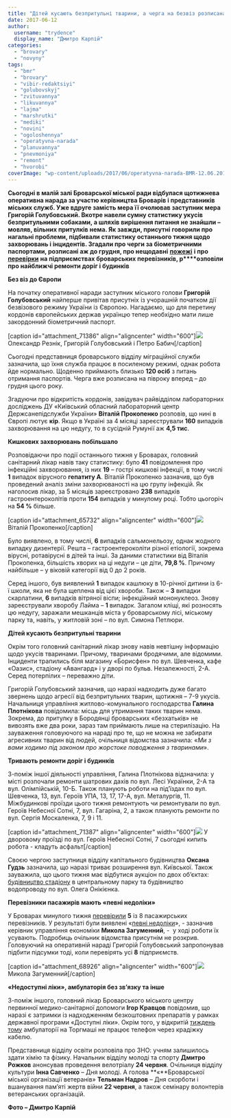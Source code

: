 ```yaml
---
title: "Дітей кусають безпритульні тварини, а черга на безвіз розписана до грудня, - оперативні новини"
date: 2017-06-12
author: 
  username: "trydence"
  display_name: "Дмитро Карпій"
categories: 
  - "brovary"
  - "novyny"
tags: 
  - "bmr"
  - "brovary"
  - "vibir-redaktsiyi"
  - "golubovskyj"
  - "zvituvannya"
  - "likuvannya"
  - "lajma"
  - "marshrutki"
  - "mediki"
  - "novini"
  - "ogoloshennya"
  - "operatyvna-narada"
  - "planuvannya"
  - "pnevmoniya"
  - "remont"
  - "hvorobi"
coverImage: "wp-content/uploads/2017/06/operatyvna-narada-BMR-12.06.2017_00005.jpg"
---
```


**Сьогодні в малій залі Броварської міської ради відбулася щотижнева оперативна нарада за участю керівництва Броварів і представників міських служб. Уже вдруге замість мера її очолював заступник мера Григорій Голубовський. Вкотре навели сумну статистику укусів безпритульними собаками, а шляхів вирішення питання не знайшли – мовляв, вільних притулків нема. Як завжди, присутні говорили про нагальні проблеми, підбивали статистику останнього тижня щодо захворювань і інцидентів. Згадали про черги за біометричними паспортами, розписані аж до грудня, про нещодавні** **[пожежі](https://mpz.brovary.org/na-rozvyltsi-spalahnula-zgorila-vshhent-411-marshrutka-obijshlosya-bez-zhertv-foto/)** **і про** **[перевірки](https://mpz.brovary.org/perevirka-marshrutok-u-brovarah-tryvaye-video/)** **на підприємствах броварських перевізників, р****озповіли про найближчі ремонти доріг і будинків**

**Без віз до Європи**

На початку оперативної наради заступник міського голови **Григорій Голубовський** найперше привітав присутніх із учорашній початком дії безвізового режиму України із Європою. Нагадаємо, що для перетину кордонів європейських держав українцю тепер необхідно мати лише закордонний біометричний паспорт.

\[caption id="attachment\_71386" align="aligncenter" width="600"\][![](https://mpz.brovary.org/wp-content/uploads/2017/06/operatyvna-narada-BMR-12.06.2017_00001-Golubovskyj.jpg)](https://mpz.brovary.org/wp-content/uploads/2017/06/operatyvna-narada-BMR-12.06.2017_00001-Golubovskyj.jpg) Олександр Резнік, Григорій Голубовський і Петро Бабич\[/caption\]

Сьогодні представниця броварського відділу міграційної служби зазначила, що їхня служба працює в посиленому режимі, однак робота йде нормально. Щоденно приймають близько **120 осіб** з питань отримання паспортів. Черга вже розписана на півроку вперед – до грудня цього року.

Згадуючи про відкритість кордонів, завідувач райвідділом лабораторних досліджень ДУ «Київський обласний лабораторний центр Держсанепідслужби України» **Віталій Прокопенко** розповів, що нині в Європі лютує **кір**. Якщо в Україні за 4 місяці зареєстрували **160** випадків захворювання на цю недугу, то в сусідній Румунії аж **4,5 тис**.

**Кишкових захворювань побільшало**

Розповідаючи про події останнього тижня у Броварах, головний санітарний лікар навів таку статистику: було **41** повідомлення про інфекційні захворювання, із них **19** – гострі кишкові інфекції, в тому числі **1** випадок вірусного **гепатиту А**. Віталій Прокопенко зазначив, що був проведений аналіз зміни захворюваності на цю групу інфекцій. Як наголосив лікар, за 5 місяців зареєстровано **238** випадків гастроентероколітів проти **154** випадків у минулому році. Тобто цьогоріч на **54 %** більше.

\[caption id="attachment\_65732" align="aligncenter" width="600"\][![](https://mpz.brovary.org/wp-content/uploads/2017/01/Vitalij-Prokopenko.jpg)](https://mpz.brovary.org/wp-content/uploads/2017/01/Vitalij-Prokopenko.jpg) Віталій Прокопенко\[/caption\]

Було виявлено, в тому числі, **6** випадків сальмонельозу, однак жодного випадку дизентерії. Решта – гастроентероколіти різної етіології, зокрема вірусні, ротавірусні в дітей та інші. За даними статистики від Віталія Прокопенка, більшість хворих на ці недуги – це діти, **79,8 %**. Причому найбільше – у віковій категорії від 0 до 2 років.

Серед іншого, був виявлений **1** випадок кашлюку в 10-річної дитини із 6-ї школи, яка не була щеплена від цієї хвороби. Також – **3** випадки скарлатини, **6** випадків вітряної віспи; інфекційний мононуклеоз. Знову зареєстрували хворобу Лайма – **1** випадок. Загалом кліщі, які розносять цю недугу, заражали мешканців міста у броварському лісі, міському парку та, навіть, у житловій зоні – по вул. Симона Петлюри.

**Дітей кусають безпритульні тварини**

Окрім того головний санітарний лікар знову навів невтішну інформацію щодо укусів тваринами. Причому, тваринами бродячими, але відомими. Інциденти трапились біля магазину «Борисфен» по вул. Шевченка, кафе «Оазис», стадіону «Авангард» і у дворі по бульв. Незалежності, 2-А. Серед потерпілих – переважно діти.

Григорій Голубовський зазначив, що наразі надходить дуже багато звернень щодо агресії від безпритульних тварин, щотижня – 7-9 укусів. Начальниця управління житлово-комунального господарства **Галина Плотнікова** повідомила: місць для утримання таких тварин нема. Зокрема, до притулку в Бородянці броварських «безхатьків» не вивозять вже два роки, зараз там приймають лише на стерилізацію. На зауваження головуючого на нараді про те, що не можна не забирати агресивних тварин від людей, очільниця відомства зазначила: «_Ми з вами ходимо під законом про жорстоке поводження з тваринами_».

**Тривають ремонти доріг і будинків**

З-поміж іншої діяльності управління, Галина Плотнікова відзначила: у місті розпочали ремонти шатрових дахів по вул. Лесі Українки, 2-А та вул. Олімпійській, 10-Б. Також планують роботи на під’їздах по вул. Шевченка, 13, вул. Героїв УПА, 13, 17, 17-А, вул. Металургів, 11. Міжбудинкові проїзди цього тижня ремонтують чи ремонтували по вул. Героїв Небесної Сотні, 7, вул. Гагаріна, 2, а також планують ремонти по вул. Сергія Москаленка, 7, 9 і 11.

\[caption id="attachment\_71387" align="aligncenter" width="600"\][![](https://mpz.brovary.org/wp-content/uploads/2017/06/remont-GNS-proyizd-doroga-12.06.2017_00003.jpg)](https://mpz.brovary.org/wp-content/uploads/2017/06/remont-GNS-proyizd-doroga-12.06.2017_00003.jpg) У дворовому проїзді по вул. Героїв Небесної Сотні, 7 сьогодні кипить робота - кладуть асфальт\[/caption\]

Своєю чергою заступниця відділу капітального будівництва **Оксана Гудзь** зазначила, що наразі триває розширення вул. Київської. Також зауважила, що цього тижня має відбутися аукціон по двох об’єктах: [будівництво стадіону](https://mpz.brovary.org/v-parku-peremoga-oblashtuyut-novyj-futbolnyj-stadion-foto/) в центральному парку та будівництво водопроводу по вул. Олега Онікієнка.

**Перевізники пасажирів мають «певні недоліки»**

У Броварах минулого тижня [перевірили](https://mpz.brovary.org/u-brovarah-pochaly-perevirku-tehnichnogo-stanu-marshrutok/) **5** із 8 пасажирських перевізників. У результаті були виявлені «[певні недоліки](https://mpz.brovary.org/perevirka-marshrutok-u-brovarah-tryvaye-video/)», - зазначив керівник управління економіки **Микола Загуменний**, -  у ході роботи їх усувають. Подробиць очільник відомства присутнім не розкрив. Головуючий на оперативній нараді Григорій Голубовський запропонував підбити підсумки тоді, коли перевірять усі **8** підприємств.

\[caption id="attachment\_68926" align="aligncenter" width="600"\][![](https://mpz.brovary.org/wp-content/uploads/2017/04/zagumennyj.jpg)](https://mpz.brovary.org/wp-content/uploads/2017/04/zagumennyj.jpg) Микола Загуменний\[/caption\]

**«Недоступні ліки», амбулаторія без зв’язку та інше**

З-поміж іншого, головний лікар Броварського міського центру первинної медико-санітарної допомоги **Ігор Кравцов** повідомив, що наразі є затримки із надходженням безкоштовних препаратів у рамках державної програми «Доступні ліки». Окрім того, у відкритій [тиждень тому](https://mpz.brovary.org/try-pozhezhi-protyagom-doby-vidkryttya-ambulatoriyi-ta-dents-kameliya-operatyvni-novyny/) амбулаторії на Торгмаші не працює телефон через крадіжку кабелю.

Представниця відділу освіти розповіла про ЗНО: учням залишилось здати хімію та фізику. Начальник відділу молоді та спорту **Дмитро Рожков** анонсував проведення велотріалу **24 червня**. Очільниця відділу культури **Інна Савченко** – Дня молоді. А голова **«**Броварської міської організації ветеранів» **Тельман Надров** – Дня скорботи і вшанування пам’яті жертв війни **22 червня**, а також семінару волонтерів ветеранських організацій.

**Фото – Дмитро Карпій**
